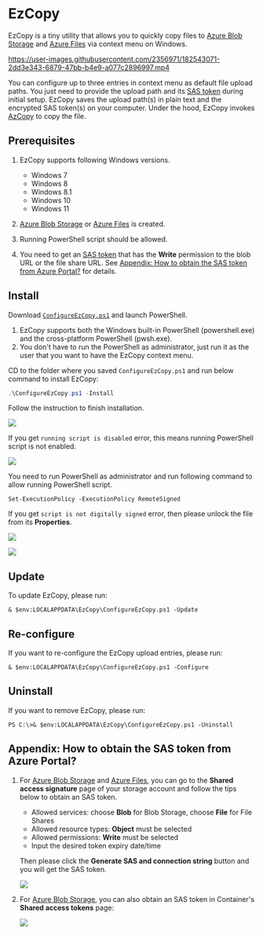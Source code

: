 # EzCopy

EzCopy is a tiny utility that allows you to quickly copy files to [Azure Blob Storage](https://docs.microsoft.com/en-us/azure/storage/blobs/storage-blobs-introduction) and [Azure Files](https://docs.microsoft.com/en-us/azure/storage/files/storage-files-introduction) via context menu on Windows.

https://user-images.githubusercontent.com/2356971/182543071-2dd3e343-6879-47bb-b4e9-a077c2896997.mp4

You can configure up to three entries in context menu as default file upload paths. You just need to provide the upload path and its [SAS token](https://docs.microsoft.com/en-us/azure/storage/common/storage-sas-overview) during initial setup. EzCopy saves the upload path(s) in plain text and the encrypted SAS token(s) on your computer. Under the hood, EzCopy invokes [AzCopy](https://docs.microsoft.com/en-us/azure/storage/common/storage-use-azcopy-v10) to copy the file.
## Prerequisites

1. EzCopy supports following Windows versions.
   
   * Windows 7
   * Windows 8
   * Windows 8.1
   * Windows 10
   * Windows 11

2. [Azure Blob Storage](https://docs.microsoft.com/en-us/azure/storage/blobs/storage-blobs-introduction) or [Azure Files](https://docs.microsoft.com/en-us/azure/storage/files/storage-files-introduction) is created.
3. Running PowerShell script should be allowed. 
4. You need to get an [SAS token](https://docs.microsoft.com/en-us/azure/storage/common/storage-sas-overview) that has the **Write** permission to the blob URL or the file share URL. See [Appendix: How to obtain the SAS token from Azure Portal?](#appendix-how-to-obtain-the-sas-token-from-azure-portal) for details.

## Install

Download [`ConfigureEzCopy.ps1`](https://github.com/js1016/EzCopy/releases/download/v1.0.0/ConfigureEzCopy.ps1) and launch PowerShell.

1. EzCopy supports both the Windows built-in PowerShell (powershell.exe) and the cross-platform PowerShell (pwsh.exe).
2. You don't have to run the PowerShell as administrator, just run it as the user that you want to have the EzCopy context menu.

CD to the folder where you saved `ConfigureEzCopy.ps1` and run below command to install EzCopy:

```powershell
.\ConfigureEzCopy.ps1 -Install
```

Follow the instruction to finish installation.

![](https://joji.blob.core.windows.net/ezcopy/imgs/86C8C57414A7853D8A9BDB9ACA8ECD3D.png)

If you get `running script is disabled` error, this means running PowerShell script is not enabled.

![](https://joji.blob.core.windows.net/ezcopy/imgs/2B20609DAFEB498790139779ADB6E755.png)

You need to run PowerShell as administrator and run following command to allow running PowerShell script.

```
Set-ExecutionPolicy -ExecutionPolicy RemoteSigned
```

If you get `script is not digitally signed` error, then please unlock the file from its **Properties**.

![](https://joji.blob.core.windows.net/ezcopy/imgs/A6B5952756685688908E39A15F99FB55.png)

![](https://joji.blob.core.windows.net/ezcopy/imgs/7C51A1EA290E36E95F68047911F55A1B.png)

## Update

To update EzCopy, please run:

```
& $env:LOCALAPPDATA\EzCopy\ConfigureEzCopy.ps1 -Update
```

## Re-configure

If you want to re-configure the EzCopy upload entries, please run:

```
& $env:LOCALAPPDATA\EzCopy\ConfigureEzCopy.ps1 -Configure
```

## Uninstall

If you want to remove EzCopy, please run:

```
PS C:\>& $env:LOCALAPPDATA\EzCopy\ConfigureEzCopy.ps1 -Uninstall
```

## Appendix: How to obtain the SAS token from Azure Portal?

1. For [Azure Blob Storage](https://docs.microsoft.com/en-us/azure/storage/blobs/storage-blobs-introduction) and [Azure Files](https://docs.microsoft.com/en-us/azure/storage/files/storage-files-introduction), you can go to the **Shared access signature** page of your storage account and follow the tips below to obtain an SAS token.

   * Allowed services: choose **Blob** for Blob Storage, choose **File** for File Shares
   * Allowed resource types: **Object** must be selected
   * Allowed permissions: **Write** must be selected
   * Input the desired token expiry date/time

   Then please click the **Generate SAS and connection string** button and you will get the SAS token.

   ![](https://joji.blob.core.windows.net/ezcopy/imgs/102F8C1002111189ECEB52F666FE3AFC.png)

2. For [Azure Blob Storage](https://docs.microsoft.com/en-us/azure/storage/blobs/storage-blobs-introduction), you can also obtain an SAS token in Container's **Shared access tokens** page:

   ![](https://joji.blob.core.windows.net/ezcopy/imgs/3CDB50E28B4F8E4161E027FBDD9224B4.png)
